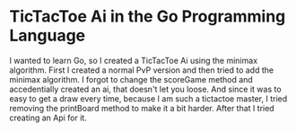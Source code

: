 # TicTacToe Ai in the Go Programming Language

I wanted to learn Go, so I created a TicTacToe Ai using the minimax algorithm. First I created a normal PvP version and then tried to add the minimax algorithm. I forgot to change the scoreGame method and accedentially created an ai, that doesn't let you loose. And since it was to easy to get a draw every time, because I am such a tictactoe master, I tried removing the printBoard method to make it a bit harder. After that I tried creating an Api for it.